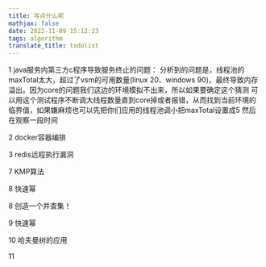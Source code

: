 ```yaml
---
title: 写点什么呢
mathjax: false
date: 2022-11-09 15:12:23
tags: algorithm
translate_title: todolist
---
```


1 java服务内第三方c程序导致服务终止的问题：
 分析到的问题是，线程池的maxTotal太大，超过了vsm的可用数量(linux 20、windows 90)，最终导致内存溢出。因为core的问题我们这边的环境模拟不出来，所以如果要确定这个猜测 可以用这个测试程序不断调大线程数量直到core掉或者报错，从而找到当前环境的临界值，如果嫌麻烦也可以先把你们应用的线程池调小把maxTotal设置成5 然后在观察一段时间

2 docker容器编排

3 redis远程执行漏洞

7 KMP算法

8 快速幂

8 创造一个并查集！

9 快速幂

10 哈夫曼树的应用

11 